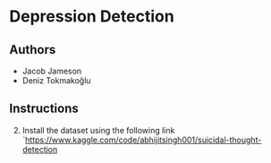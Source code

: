 # Depression Detection

## Authors

* Jacob Jameson
* Deniz Tokmakoğlu

## Instructions

2. Install the dataset using the following link `https://www.kaggle.com/code/abhijitsingh001/suicidal-thought-detection

